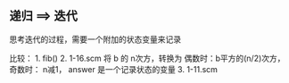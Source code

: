 ## 递归 ==> 迭代
思考迭代的过程，需要一个附加的状态变量来记录

比较： 
    1. fib() 
    2. 1-16.scm  将 b 的 n次方，转换为 偶数时：b平方的(n/2)次方， 奇数时： n减1， answer 是一个记录状态的变量
    3. 1-11.scm
